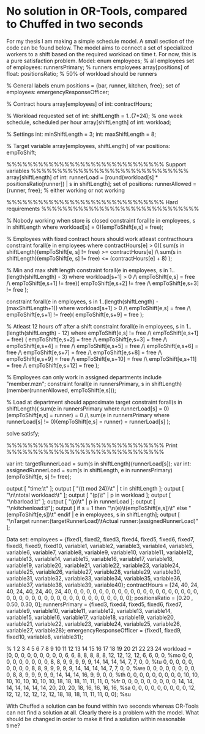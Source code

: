 
# No solution in OR-Tools, compared to Chuffed in two seconds

For my thesis I am making a simple schedule model. A small section of the code can be found below. The model aims to connect a set of specialized workers to a shift based on the required workload on time t. For now, this is a pure satisfaction problem.
Model:
enum employees; % all employees
set of employees: runnersPrimary; % runners employees
array[positions] of float: positionsRatio; % 50% of workload should be runners

% General labels
enum positions = {bar, runner, kitchen, free};
set of employees: emergencyResponseOfficer;

% Contract hours
array[employees] of int: contractHours;

% Workload requested
set of int: shiftLength = 1..(7*24); % one week schedule, scheduled per hour
array[shiftLength] of int: workload;

% Settings
int: minShiftLength = 3;
int: maxShiftLength = 8;

% Target variable
array[employees, shiftLength] of var positions: empToShift;

%%%%%%%%%%%%%%%%%%%%%%%%%%%%%% Support variables %%%%%%%%%%%%%%%%%%%%%%%%%%%%%%
array[shiftLength] of int: runnerLoad = [round(workload[s] * positionsRatio[runner]) | s in shiftLength];
set of positions: runnerAllowed = {runner, free}; % either working or not working

%%%%%%%%%%%%%%%%%%%%%%%%%%%%%% Hard requirements %%%%%%%%%%%%%%%%%%%%%%%%%%%%%%

% Nobody working when store is closed
constraint forall(e in employees, s in shiftLength where workload[s] = 0)(empToShift[e,s] = free);

% Employees with fixed contract hours should work atleast contracthours
constraint forall(e in employees where contractHours[e] > 0)(
   sum(s in shiftLength)(empToShift[e, s] != free) >= contractHours[e] 
   /\ sum(s in shiftLength)(empToShift[e, s] != free) <= (contractHours[e] + 8)
);

% Min and max shift length
constraint forall(e in employees, s in 1..(length(shiftLength) - 3) 
                  where workload[s+1] > 0 /\ empToShift[e,s] = free /\ empToShift[e,s+1] != free)( 
  empToShift[e,s+2] != free /\ empToShift[e,s+3] != free
);    
           
constraint forall(e in employees, s in 1..(length(shiftLength) - (maxShiftLength+1)) 
                  where workload[s+1] > 0 /\ empToShift[e,s] = free /\ empToShift[e,s+1] != free)(
  empToShift[e,s+9] = free
); 

% Atleast 12 hours off after a shift
constraint forall(e in employees, s in 1..(length(shiftLength) - 12) 
                  where empToShift[e,s] != free /\ empToShift[e,s+1] = free) (
  empToShift[e,s+2] = free /\ empToShift[e,s+3] = free /\ empToShift[e,s+4] = free /\ 
  empToShift[e,s+5] = free /\ empToShift[e,s+6] = free /\ empToShift[e,s+7] = free /\ empToShift[e,s+8] = free /\ 
  empToShift[e,s+9] = free /\ empToShift[e,s+10] = free /\ empToShift[e,s+11] = free /\ empToShift[e,s+12] = free
);

% Employees can only work in assigned departments
include "member.mzn";
constraint forall(e in runnersPrimary, s in shiftLength)(member(runnerAllowed, empToShift[e,s]));

% Load at department should approximate target
constraint forall(s in shiftLength)(
  sum(e in runnersPrimary where runnerLoad[s] = 0)(empToShift[e,s] = runner) = 0
  /\ sum(e in runnersPrimary where runnerLoad[s] != 0)(empToShift[e,s] = runner) = runnerLoad[s]
);

solve satisfy;

%%%%%%%%%%%%%%%%%%%%%%%%%%%%%% Print %%%%%%%%%%%%%%%%%%%%%%%%%%%%%%

var int: targetRunnerLoad = sum(s in shiftLength)(runnerLoad[s]);
var int: assignedRunnerLoad = sum(s in shiftLength, e in runnersPrimary)(empToShift[e, s] != free);

output [ "time:\t" ];
output [ "\((t mod 24))\t" | t in shiftLength ];
output [ "\n\ntotal workload:\t" ];
output [ "\(p)\t" | p in workload ];
output [ "\nbarload:\t" ];
output [ "\(p)\t" | p in runnerLoad ];
output [ "\nkitchenload:\t"];
output [ if s = 1 then "\n\(e)\t\(empToShift[e,s])\t" else "\(empToShift[e,s])\t" endif | e in employees, s in shiftLength];
output [ "\nTarget runner:\(targetRunnerLoad)\tActual runner:\(assignedRunnerLoad)" ];

Data set:
employees = {fixed1, fixed2, fixed3, fixed4, fixed5, fixed6, fixed7, fixed8, fixed9, fixed10, variable1, variable2, variable3, variable4, variable5, variable6, variable7, variable8, variable9, variable10, variable11, variable12, variable13, variable14, variable15, variable16, variable17, variable18, variable19, variable20, variable21, variable22, variable23, variable24, variable25, variable26, variable27, variable28, variable29, variable30, variable31, variable32, variable33, variable34, variable35, variable36, variable37, variable38, variable39, variable40};
contractHours = [24, 40, 24, 40, 24, 40, 24, 40, 24, 40, 0, 0, 0, 0, 0, 0, 0, 0, 0, 0, 0, 0, 0, 0, 0, 0, 0, 0, 0, 0, 0, 0, 0, 0, 0, 0, 0, 0, 0, 0, 0, 0, 0, 0, 0, 0, 0, 0, 0, 0];
positionsRatio = [0.20 , 0.50, 0.30, 0];
runnersPrimary = {fixed3, fixed4, fixed5, fixed6, fixed7, variable9, variable10, variable11, variable12, variable13, variable14, variable15, variable16, variable17, variable18, variable19, variable20, variable21, variable22, variable23, variable24, variable25, variable26, variable27, variable28};
emergencyResponseOfficer = {fixed1, fixed9, fixed10, variable8, variable31};
                                                           
%           1  2  3  4  5  6  7  8  9  10 11 12 13 14 15 16 17  18  19  20  21 22 23 24
workload = [0, 0, 0, 0, 0, 0, 0, 0, 0, 6, 6, 8, 8, 8, 8, 8, 12, 12, 12, 12, 6, 6, 0, 0, %mo
            0, 0, 0, 0, 0, 0, 0, 0, 0, 8, 8, 9, 9, 9, 9, 9, 14, 14, 14, 14, 7, 7, 0, 0, %tu
            0, 0, 0, 0, 0, 0, 0, 0, 0, 8, 8, 9, 9, 9, 9, 9, 14, 14, 14, 14, 7, 7, 0, 0, %we
            0, 0, 0, 0, 0, 0, 0, 0, 0, 8, 8, 9, 9, 9, 9, 9, 14, 14, 14, 16, 9, 9, 0, 0, %th
            0, 0, 0, 0, 0, 0, 0, 0, 0, 10, 10, 10, 10, 10, 10, 10, 10, 18, 18, 18, 11, 11, 11, 0, %fr
            0, 0, 0, 0, 0, 0, 0, 0, 0, 14, 14, 14, 14, 14, 14, 14, 20, 20, 20, 18, 16, 16, 16, 16, %sa
            0, 0, 0, 0, 0, 0, 0, 0, 0, 12, 12, 12, 12, 12, 12, 12, 18, 18, 18, 11, 11, 11, 0, 0]; %su

With Chuffed a solution can be found within two seconds whereas OR-Tools can not find a solution at all. Clearly there is a problem with the model. What should be changed in order to make it find a solution within reasonable time?

        